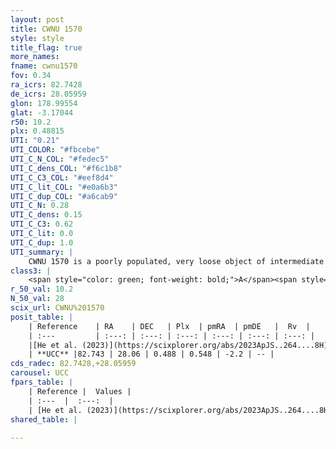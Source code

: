 ```yaml
---
layout: post
title: CWNU 1570
style: style
title_flag: true
more_names: 
fname: cwnu1570
fov: 0.34
ra_icrs: 82.7428
de_icrs: 28.05959
glon: 178.99554
glat: -3.17044
r50: 10.2
plx: 0.48815
UTI: "0.21"
UTI_COLOR: "#fbcebe"
UTI_C_N_COL: "#fedec5"
UTI_C_dens_COL: "#f6c1b8"
UTI_C_C3_COL: "#eef8d4"
UTI_C_lit_COL: "#e0a6b3"
UTI_C_dup_COL: "#a6cab9"
UTI_C_N: 0.28
UTI_C_dens: 0.15
UTI_C_C3: 0.62
UTI_C_lit: 0.0
UTI_C_dup: 1.0
UTI_summary: |
    CWNU 1570 is a poorly populated, very loose object of intermediate C3 quality. It was recently reported in the literature.
class3: |
    <span style="color: green; font-weight: bold;">A</span><span style="color: red; font-weight: bold;">C</span>
r_50_val: 10.2
N_50_val: 28
scix_url: CWNU%201570
posit_table: |
    | Reference    | RA    | DEC   | Plx  | pmRA  | pmDE   |  Rv  |
    | :---         | :---: | :---: | :---: | :---: | :---: | :---: |
    |[He et al. (2023)](https://scixplorer.org/abs/2023ApJS..264....8H) | 82.758 | 28.073 | 0.484 | 0.53 | -2.2 | -- |
    | **UCC** |82.743 | 28.06 | 0.488 | 0.548 | -2.2 | -- | 
cds_radec: 82.7428,+28.05959
carousel: UCC
fpars_table: |
    | Reference |  Values |
    | :---  |  :---:  |
    | [He et al. (2023)](https://scixplorer.org/abs/2023ApJS..264....8H) | `A0=2.6, m-M=11.4, logAge=8.6` |
shared_table: |
    
---
```

